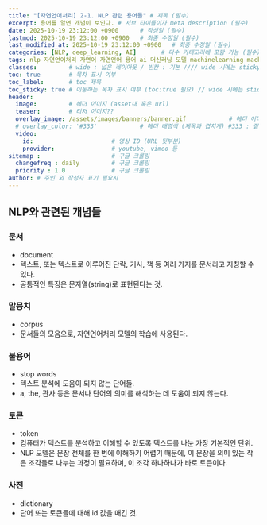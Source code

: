```yaml
---
title: "[자연언어처리] 2-1. NLP 관련 용어들" # 제목 (필수)
excerpt: 용어를 알면 개념이 보인다. # 서브 타이틀이자 meta description (필수)
date: 2025-10-19 23:12:00 +0900      # 작성일 (필수)
lastmod: 2025-10-19 23:12:00 +0900   # 최종 수정일 (필수)
last_modified_at: 2025-10-19 23:12:00 +0900   # 최종 수정일 (필수)
categories: [NLP, deep_learning, AI]       # 다수 카테고리에 포함 가능 (필수)
tags: nlp 자연언어처리 자연어 자연언어 용어 ai 머신러닝 모델 machinelearning machine learning                       # 태그 복수개 가능 (필수)
classes:         # wide : 넓은 레이아웃 / 빈칸 : 기본 //// wide 시에는 sticky toc 불가
toc: true        # 목차 표시 여부
toc_label:       # toc 제목
toc_sticky: true # 이동하는 목차 표시 여부 (toc:true 필요) // wide 시에는 sticky toc 불가
header: 
  image:         # 헤더 이미지 (asset내 혹은 url)
  teaser:        # 티저 이미지??
  overlay_image: /assets/images/banners/banner.gif            # 헤더 이미지 (제목과 겹치게)
  # overlay_color: '#333'            # 헤더 배경색 (제목과 겹치게) #333 : 짙은 회색 (필수)
  video:
    id:                      # 영상 ID (URL 뒷부분)
    provider:                # youtube, vimeo 등
sitemap :                    # 구글 크롤링
  changefreq : daily         # 구글 크롤링
  priority : 1.0             # 구글 크롤링
author: # 주인 외 작성자 표기 필요시
---
```

<!--postNo: 20251019_003-->  


## NLP와 관련된 개념들  

### 문서  

- document  
- 텍스트, 또는 텍스트로 이루어진 단락, 기사, 책 등 여러 가지를 문서라고 지칭할 수 있다.  
- 공통적인 특징은 문자열(string)로 표현된다는 것.  

### 말뭉치  

- corpus  
- 문서들의 모음으로, 자연언어처리 모델의 학습에 사용된다.  

### 불용어  

- stop words  
- 텍스트 분석에 도움이 되지 않는 단어들.  
- a, the, 관사 등은 문서나 단어의 의미를 해석하는 데 도움이 되지 않는다.  

### 토큰  

- token  
- 컴퓨터가 텍스트를 분석하고 이해할 수 있도록 텍스트를 나눈 가장 기본적인 단위.  
- NLP 모델은 문장 전체를 한 번에 이해하기 어렵기 때문에, 이 문장을 의미 있는 작은 조각들로 나누는 과정이 필요하며, 이 조각 하나하나가 바로 토큰이다.  

### 사전  

- dictionary  
- 단어 또는 토큰들에 대해 id 값을 매긴 것.  
